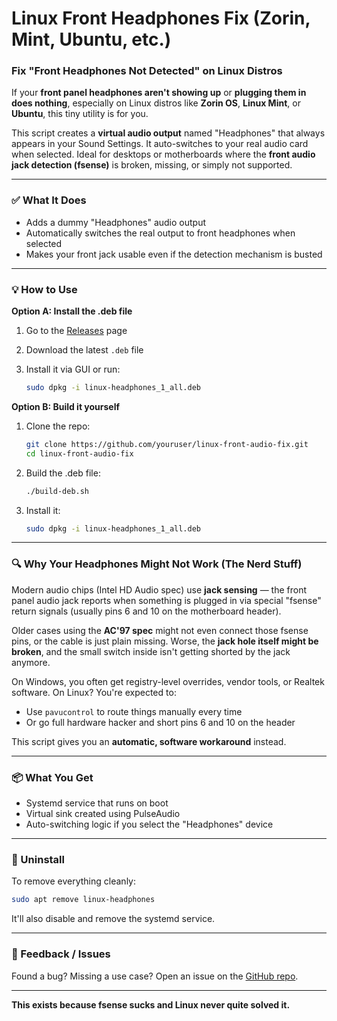 # Linux Front Headphones Fix (Zorin, Mint, Ubuntu, etc.)

### Fix "Front Headphones Not Detected" on Linux Distros

If your **front panel headphones aren't showing up** or **plugging them in does nothing**, especially on Linux distros like **Zorin OS**, **Linux Mint**, or **Ubuntu**, this tiny utility is for you.

This script creates a **virtual audio output** named "Headphones" that always appears in your Sound Settings. It auto-switches to your real audio card when selected. Ideal for desktops or motherboards where the **front audio jack detection (fsense)** is broken, missing, or simply not supported.

---

### ✅ What It Does

* Adds a dummy "Headphones" audio output
* Automatically switches the real output to front headphones when selected
* Makes your front jack usable even if the detection mechanism is busted

---

### 💡 How to Use

**Option A: Install the .deb file**

1. Go to the [Releases](https://github.com/capainerd/linux-front-audio-fix/releases) page
2. Download the latest `.deb` file
3. Install it via GUI or run:

   ```bash
   sudo dpkg -i linux-headphones_1_all.deb
   ```

**Option B: Build it yourself**

1. Clone the repo:

   ```bash
   git clone https://github.com/youruser/linux-front-audio-fix.git
   cd linux-front-audio-fix
   ```
2. Build the .deb file:

   ```bash
   ./build-deb.sh
   ```
3. Install it:

   ```bash
   sudo dpkg -i linux-headphones_1_all.deb
   ```

---

### 🔍 Why Your Headphones Might Not Work (The Nerd Stuff)

Modern audio chips (Intel HD Audio spec) use **jack sensing** — the front panel audio jack reports when something is plugged in via special "fsense" return signals (usually pins 6 and 10 on the motherboard header).

Older cases using the **AC'97 spec** might not even connect those fsense pins, or the cable is just plain missing. Worse, the **jack hole itself might be broken**, and the small switch inside isn't getting shorted by the jack anymore.

On Windows, you often get registry-level overrides, vendor tools, or Realtek software. On Linux? You're expected to:

* Use `pavucontrol` to route things manually every time
* Or go full hardware hacker and short pins 6 and 10 on the header

This script gives you an **automatic, software workaround** instead.

---

### 📦 What You Get

* Systemd service that runs on boot
* Virtual sink created using PulseAudio
* Auto-switching logic if you select the "Headphones" device

---

### 🧹 Uninstall

To remove everything cleanly:

```bash
sudo apt remove linux-headphones
```

It'll also disable and remove the systemd service.

---

### 💬 Feedback / Issues

Found a bug? Missing a use case? Open an issue on the [GitHub repo](https://github.com/captainerd/linux-front-audio-fix).

---

**This exists because fsense sucks and Linux never quite solved it.**


